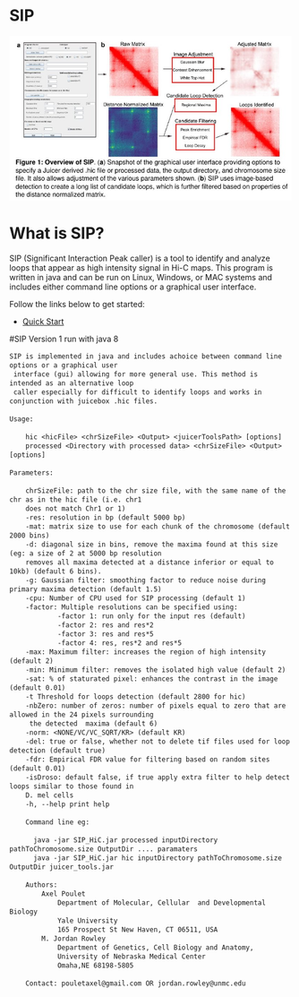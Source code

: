 # SIP

<img src="https://github.com/PouletAxel/SIPImage/blob/master/guiSIP.jpeg" width="800">

# What is SIP?

SIP (Significant Interaction Peak caller) is a tool to identify and analyze loops that appear as high intensity
signal in Hi-C maps. This program is written in java and can be run on Linux, Windows, or MAC systems and
includes either command line options or a graphical user interface.

Follow the links below to get started:
* [Quick Start](https://github.com/PouletAxel/SIP/wiki/SIP-Quick-Start)



#SIP Version 1 run with java 8

	SIP is implemented in java and includes achoice between command line options or	a graphical user
	 interface (gui) allowing for more general use. This method is intended as an alternative loop 
	 caller especially for difficult to identify loops and works in conjunction with juicebox .hic files.

	Usage:
	
        hic <hicFile> <chrSizeFile> <Output> <juicerToolsPath> [options]
        processed <Directory with processed data> <chrSizeFile> <Output> [options]

	Parameters:
    
        chrSizeFile: path to the chr size file, with the same name of the chr as in the hic file (i.e. chr1 
        does not match Chr1 or 1)
        -res: resolution in bp (default 5000 bp)
        -mat: matrix size to use for each chunk of the chromosome (default 2000 bins)
        -d: diagonal size in bins, remove the maxima found at this size (eg: a size of 2 at 5000 bp resolution 
        removes all maxima detected at a distance inferior or equal to 10kb) (default 6 bins).
        -g: Gaussian filter: smoothing factor to reduce noise during primary maxima detection (default 1.5)
        -cpu: Number of CPU used for SIP processing (default 1)
        -factor: Multiple resolutions can be specified using:          
        		-factor 1: run only for the input res (default)
                -factor 2: res and res*2
                -factor 3: res and res*5
                -factor 4: res, res*2 and res*5
        -max: Maximum filter: increases the region of high intensity (default 2)
        -min: Minimum filter: removes the isolated high value (default 2)
        -sat: % of staturated pixel: enhances the contrast in the image (default 0.01)
        -t Threshold for loops detection (default 2800 for hic)
        -nbZero: number of zeros: number of pixels equal to zero that are allowed in the 24 pixels surrounding
         the detected  maxima (default 6)
        -norm: <NONE/VC/VC_SQRT/KR> (default KR)
        -del: true or false, whether not to delete tif files used for loop detection (default true)
        -fdr: Empirical FDR value for filtering based on random sites (default 0.01)
        -isDroso: default false, if true apply extra filter to help detect loops similar to those found in 
        D. mel cells
        -h, --help print help

		Command line eg:

		  java -jar SIP_HiC.jar processed inputDirectory pathToChromosome.size OutputDir .... paramaters
		  java -jar SIP_HiC.jar hic inputDirectory pathToChromosome.size OutputDir juicer_tools.jar
			
		Authors:
			Axel Poulet
				Department of Molecular, Cellular  and Developmental Biology
				Yale University
				165 Prospect St New Haven, CT 06511, USA
			M. Jordan Rowley
				Department of Genetics, Cell Biology and Anatomy, 
				University of Nebraska Medical Center 
				Omaha,NE 68198-5805
				
		Contact: pouletaxel@gmail.com OR jordan.rowley@unmc.edu

